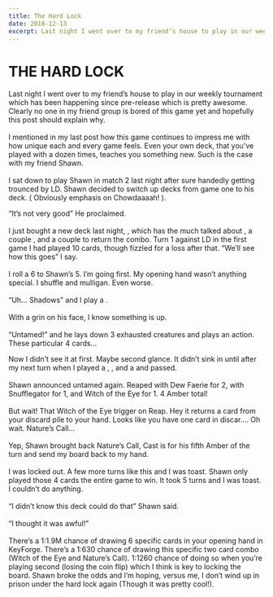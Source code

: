 ```yaml
---
title: The Hard Lock
date: 2018-12-13
excerpt: Last night I went over to my friend’s house to play in our weekly tournament which has been happening since pre-release which is pretty awesome. Clearly no one in my friend group is bored of this game yet and hopefully this post should explain why...
---
```

# THE HARD LOCK

Last night I went over to my friend’s house to play in our weekly tournament which has been happening since pre-release which is pretty awesome. Clearly no one in my friend group is bored of this game yet and hopefully this post should explain why. 
<br/>
<br/>
I mentioned in my last post how this game continues to impress me with how unique each and every game feels. Even your own deck, that you’ve played with a dozen times, teaches you something new. Such is the case with my friend Shawn. 
<br/>
<br/>
I sat down to play Shawn in match 2 last night after sure handedly getting trounced by LD. Shawn decided to switch up decks from game one to his <DeckListHover name='Viceroy "Chowderfoot" Sorrow'/> deck. ( Obviously emphasis on Chowdaaaah! ). 
<Pic name="Chowdah.jpg"/>

“It’s not very good” He proclaimed. 
<br/>
<br/>
I just bought a new deck last night, <DeckListHover name='X. Chandra, Baron of the Secret Riverside'/>, which has the much talked about <Card name="Library Access"/>, a couple <Card name="Phase Shifts"/>, and a couple <Card name="Novu Archaeologists"/> to return the combo. Turn 1 against LD in the first game I had played 10 cards, though fizzled for a loss after that.
<DeckList name="X. Chandra, Baron of the Secret Riverside"/>
“We’ll see how this goes” I say. 
<br/>
<br/>
I roll a 6 to Shawn’s 5. I’m going first. My opening hand wasn’t anything special. I shuffle and mulligan. Even worse. 
<br/>
<br/>
“Uh… Shadows” and I play a <Card name="Dodger"/>. 
<br/>
<br/>
With a grin on his face, I know something is up. 
<br/>
<br/>
“Untamed!” and he lays down 3 exhausted creatures and plays an action. These particular 4 cards…

<XCards :names="['dew faerie','snufflegator','witch of the eye','s call']"/>



Now I didn’t see it at first. Maybe second glance. It didn’t sink in until after my next turn when I played a <Card name="Dextre"/>, <Card name="Mother"/>, and a <Card name="Novu Archaeologist"/> and passed. 
<br/>
<br/>
Shawn announced untamed again. Reaped with Dew Faerie for 2, with Snufflegator for 1, and Witch of the Eye for 1. 4 Amber total!
<br/>
<br/>
But wait! That Witch of the Eye trigger on Reap. Hey it returns a card from your discard pile to your hand. Looks like you have one card in discar…. Oh wait. Nature’s Call… 
<br/>
<br/>
Yep, Shawn brought back Nature’s Call, Cast is for his fifth Amber of the turn and send my board back to my hand. 
<br/>
<br/>
I was locked out. A few more turns like this and I was toast. Shawn only played those 4 cards the entire game to win. It took 5 turns and I was toast. I couldn’t do anything. 
<br/>
<br/>
“I didn’t know this deck could do that” Shawn said.
<br/>
<br/>
“I thought it was awful!”
<br/>
<br/>
There’s a 1:1.9M chance of drawing 6 specific cards in your opening hand in KeyForge. There’s a 1:630 chance of drawing this specific two card combo (Witch of the Eye and Nature’s Call). 1:1260 chance of doing so when you’re playing second (losing the coin flip) which I think is key to locking the board. Shawn broke the odds and I’m hoping, versus me, I don’t wind up in prison under the hard lock again (Though it was pretty cool!).
<br/>
<br/>
<Comments/>